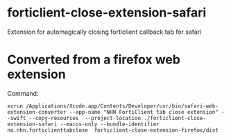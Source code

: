 # forticlient-close-extension-safari

Extension for automagically closing forticlient callback tab for safari

# Converted from a firefox web extension

Command:

`xcrun /Applications/Xcode.app/Contents/Developer/usr/bin/safari-web-extension-converter --app-name "NHN FortiClient tab close extension" --swift --copy-resources  --project-location ./forticlient-close-extension-safari --macos-only --bundle-identifier no.nhn.forticlienttabclose  forticlient-close-extension-firefox/dist`

#
